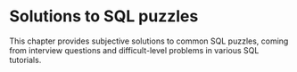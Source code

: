 
# Solutions to SQL puzzles

This chapter provides subjective solutions to common SQL puzzles, coming from interview questions and difficult-level problems in various SQL tutorials. 


